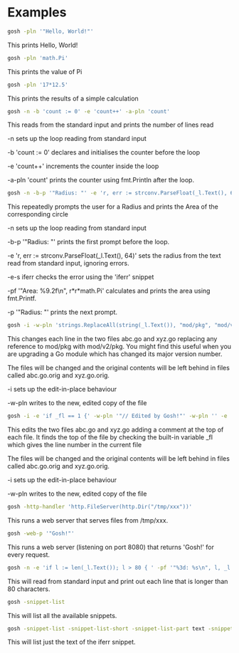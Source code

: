 <!-- Created by mkdoc DO NOT EDIT. -->

# Examples

```sh
gosh -pln '"Hello, World!"'
```
This prints Hello, World\!

```sh
gosh -pln 'math.Pi'
```
This prints the value of Pi

```sh
gosh -pln '17*12.5'
```
This prints the results of a simple calculation

```sh
gosh -n -b 'count := 0' -e 'count++' -a-pln 'count'
```
This reads from the standard input and prints the number of lines read

\-n sets up the loop reading from standard input

\-b &apos;count := 0&apos; declares and initialises the counter before the loop

\-e &apos;count\+\+&apos; increments the counter inside the loop

\-a\-pln &apos;count&apos; prints the counter using fmt\.Println after the
loop\.

```sh
gosh -n -b-p '"Radius: "' -e 'r, err := strconv.ParseFloat(_l.Text(), 64)' -e-s iferr -pf '"Area: %9.2f\n", r*r*math.Pi' -p '"Radius: "'
```
This repeatedly prompts the user for a Radius and prints the Area of the
corresponding circle

\-n sets up the loop reading from standard input

\-b\-p &apos;&quot;Radius: &quot;&apos; prints the first prompt before the
loop\.

\-e &apos;r, err := strconv\.ParseFloat\(\_l\.Text\(\), 64\)&apos; sets the
radius from the text read from standard input, ignoring errors\.

\-e\-s iferr checks the error using the &apos;iferr&apos; snippet

\-pf &apos;&quot;Area: %9\.2f\\n&quot;, r\*r\*math\.Pi&apos; calculates and
prints the area using fmt\.Printf\.

\-p &apos;&quot;Radius: &quot;&apos; prints the next prompt\.

```sh
gosh -i -w-pln 'strings.ReplaceAll(string(_l.Text()), "mod/pkg", "mod/v2/pkg")' -- abc.go xyz.go 
```
This changes each line in the two files abc\.go and xyz\.go replacing any
reference to mod/pkg with mod/v2/pkg\. You might find this useful when you are
upgrading a Go module which has changed its major version number\.

The files will be changed and the original contents will be left behind in files
called abc\.go\.orig and xyz\.go\.orig\.

\-i sets up the edit\-in\-place behaviour

\-w\-pln writes to the new, edited copy of the file

```sh
gosh -i -e 'if _fl == 1 {' -w-pln '"// Edited by Gosh!"' -w-pln '' -e '}' -w-pln '_l.Text()' -- abc.go xyz.go 
```
This edits the two files abc\.go and xyz\.go adding a comment at the top of each
file\. It finds the top of the file by checking the built\-in variable \_fl
which gives the line number in the current file

The files will be changed and the original contents will be left behind in files
called abc\.go\.orig and xyz\.go\.orig\.

\-i sets up the edit\-in\-place behaviour

\-w\-pln writes to the new, edited copy of the file

```sh
gosh -http-handler 'http.FileServer(http.Dir("/tmp/xxx"))'
```
This runs a web server that serves files from /tmp/xxx\.

```sh
gosh -web-p '"Gosh!"'
```
This runs a web server \(listening on port 8080\) that returns
&apos;Gosh\!&apos; for every request\.

```sh
gosh -n -e 'if l := len(_l.Text()); l > 80 { ' -pf '"%3d: %s\n", l, _l.Text()' -e '}'
```
This will read from standard input and print out each line that is longer than
80 characters\.

```sh
gosh -snippet-list
```
This will list all the available snippets\.

```sh
gosh -snippet-list -snippet-list-short -snippet-list-part text -snippet-list-constraint iferr
```
This will list just the text of the iferr snippet\.

